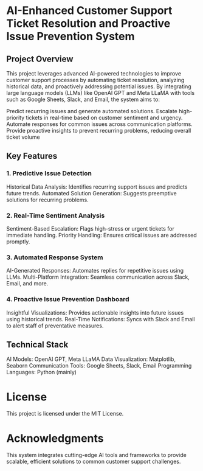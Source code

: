 # AI-Enhanced Customer Support Ticket Resolution and Proactive Issue Prevention System
## Project Overview
This project leverages advanced AI-powered technologies to improve customer support processes by automating ticket resolution, analyzing historical data, and proactively addressing potential issues. By integrating large language models (LLMs) like OpenAI GPT and Meta LLaMA with tools such as Google Sheets, Slack, and Email, the system aims to:

Predict recurring issues and generate automated solutions.
Escalate high-priority tickets in real-time based on customer sentiment and urgency.
Automate responses for common issues across communication platforms.
Provide proactive insights to prevent recurring problems, reducing overall ticket volume

## Key Features
### 1. Predictive Issue Detection
Historical Data Analysis: Identifies recurring support issues and predicts future trends.
Automated Solution Generation: Suggests preemptive solutions for recurring problems.
### 2. Real-Time Sentiment Analysis
Sentiment-Based Escalation: Flags high-stress or urgent tickets for immediate handling.
Priority Handling: Ensures critical issues are addressed promptly.
### 3. Automated Response System
AI-Generated Responses: Automates replies for repetitive issues using LLMs.
Multi-Platform Integration: Seamless communication across Slack, Email, and more.
### 4. Proactive Issue Prevention Dashboard
Insightful Visualizations: Provides actionable insights into future issues using historical trends.
Real-Time Notifications: Syncs with Slack and Email to alert staff of preventative measures.

## Technical Stack
AI Models: OpenAI GPT, Meta LLaMA
Data Visualization: Matplotlib, Seaborn
Communication Tools: Google Sheets, Slack, Email
Programming Languages: Python (mainly)

# License
This project is licensed under the MIT License.

# Acknowledgments
This system integrates cutting-edge AI tools and frameworks to provide scalable, efficient solutions to common customer support challenges.















